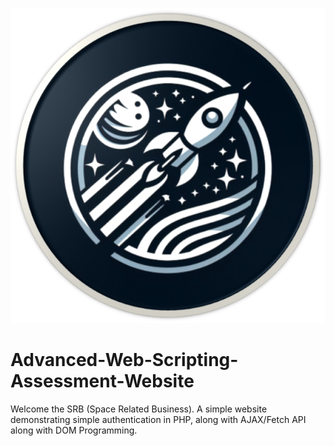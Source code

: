 ![SRB Logo](assets/img/srb-logo.png)
# Advanced-Web-Scripting-Assessment-Website
Welcome the SRB (Space Related Business). A simple website demonstrating simple authentication in PHP, along with AJAX/Fetch API along with DOM Programming.
